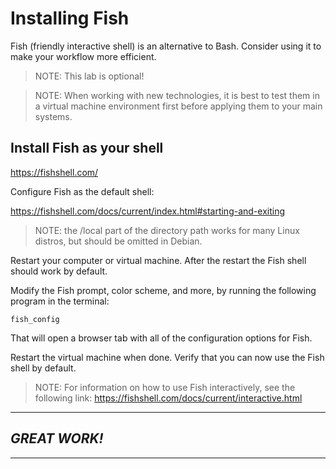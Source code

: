 # Installing Fish 
Fish (friendly interactive shell) is an alternative to Bash. Consider using it to make your workflow more efficient. 

> NOTE: This lab is optional!

> NOTE: When working with new technologies, it is best to test them in a virtual machine environment first before applying them to your main systems. 

## Install Fish as your shell

https://fishshell.com/

Configure Fish as the default shell:

https://fishshell.com/docs/current/index.html#starting-and-exiting 

> NOTE: the /local part of the directory path works for many Linux distros, but should be omitted in Debian. 

Restart your computer or virtual machine. After the restart the Fish shell should work by default.

Modify the Fish prompt, color scheme, and more, by running the following program in the terminal:

`fish_config`

That will open a browser tab with all of the configuration options for Fish. 

Restart the virtual machine when done. Verify that you can now use the Fish shell by default.

> NOTE: For information on how to use Fish interactively, see the following link: https://fishshell.com/docs/current/interactive.html

---
## *GREAT WORK!*
---